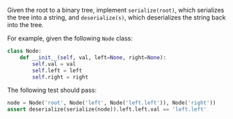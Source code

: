 Given the root to a binary tree, implement `serialize(root)`, 
which serializes the tree into a string, and `deserialize(s)`, 
which deserializes the string back into the tree.

For example, given the following `Node` class:

```python
class Node:
    def __init__(self, val, left=None, right=None):
        self.val = val
        self.left = left
        self.right = right
```

The following test should pass:

```python
node = Node('root', Node('left', Node('left.left')), Node('right'))
assert deserialize(serialize(node)).left.left.val == 'left.left'
```

